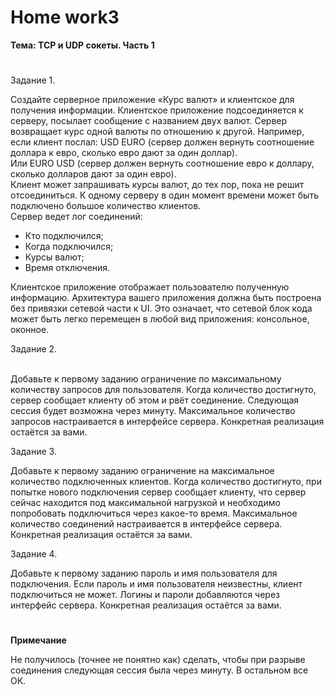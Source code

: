 # <b>Home work3

Тема: TCP и UDP сокеты. Часть 1</b><br>
#

Задание 1.<br>

Создайте серверное приложение «Курс валют» и клиентское для получения информации. Клиентское приложение подсоединяется к серверу, посылает сообщение с названием двух валют. Сервер возвращает курс одной валюты по отношению к другой. Например, если клиент послал: USD EURO (сервер должен вернуть соотношение доллара к евро, сколько евро дают за один доллар).<br>
Или EURO USD (сервер должен вернуть соотношение евро к доллару, сколько долларов дают за один евро).<br>
Клиент может запрашивать курсы валют, до тех пор, пока не решит отсоединиться. К одному серверу в один момент времени может быть подключено большое количество клиентов.<br>
Сервер ведет лог соединений:<br>
<ul>
<li>Кто подключился;</li>
<li>Когда подключился;</li>
<li>Курсы валют;</li>
<li>Время отключения.</li>
</ul>
Клиентское приложение отображает пользователю полученную информацию. Архитектура вашего приложения должна быть построена без привязки сетевой части к UI. Это означает, что сетевой блок кода может быть легко перемещен в любой вид приложения: консольное, оконное.<br>


Задание 2.<br><br>

Добавьте к первому заданию ограничение по максимальному количеству запросов для пользователя. Когда количество достигнуто, сервер сообщает клиенту об этом и рвёт соединение. Следующая сессия будет возможна через минуту. Максимальное количество запросов настраивается в интерфейсе сервера. Конкретная реализация остаётся за вами.<br>


Задание 3.<br>

Добавьте к первому заданию ограничение на максимальное количество подключенных клиентов. Когда количество достигнуто, при попытке нового подключения сервер сообщает клиенту, что сервер сейчас находится под максимальной нагрузкой и необходимо попробовать подключиться через какое-то время. Максимальное количество соединений настраивается в интерфейсе сервера. Конкретная реализация остаётся за вами.<br>

Задание 4.<br>

Добавьте к первому заданию пароль и имя пользователя для подключения. Если пароль и имя пользователя неизвестны, клиент подключиться не может. Логины и пароли добавляются через интерфейс сервера. Конкретная реализация остаётся за вами.<br>


# 

<b>Примечание</b><br>

Не получилось (точнее не понятно как) сделать, чтобы при разрыве соединения следующая сессия была через минуту. В остальном все ОК.</li>
